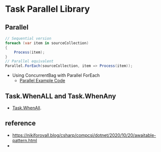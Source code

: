 # Task Parallel Library 

## Parallel 

```csharp
// Sequential version
foreach (var item in sourceCollection)
{
    Process(item);
}
// Parallel equivalent
Parallel.ForEach(sourceCollection, item => Process(item));
```

- Using ConcurrentBag with Parallel ForEach
  - [Parallel Example Code](./ParallelEx.cs)  

## Task.WhenALL and Task.WhenAny

- [Task.WhenAll](./TaskWhenALLEX.cs). 


## reference 

- https://nikiforovall.blog/csharp/compcsi/dotnet/2020/10/20/awaitable-pattern.html
- 